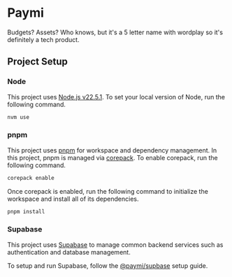 # Paymi

Budgets? Assets? Who knows, but it's a 5 letter name with wordplay so it's definitely a tech product.

## Project Setup

### Node

This project uses [Node.js v22.5.1](https://nodejs.org/en). To set your local version of Node, run the following command.

```bash
nvm use
```

### pnpm

This project uses [pnpm](https://pnpm.io/) for workspace and dependency management. In this project, pnpm is managed via [corepack](https://nodejs.org/api/corepack.html). To enable corepack, run the following command.

```bash
corepack enable
```

Once corepack is enabled, run the following command to initialize the workspace and install all of its dependencies.

```bash
pnpm install
```

### Supabase

This project uses [Supabase](https://supabase.com/) to manage common backend services such as authentication and database management.

To setup and run Supabase, follow the [@paymi/supbase](./services/supabase/README.md) setup guide.
